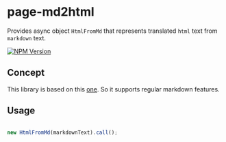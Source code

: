 # page-md2html
Provides async object `HtmlFromMd` that represents translated `html` text from `markdown` text.

[![NPM Version][npm-image]][npm-url]

## Concept

This library is based on this [one](https://github.com/evilstreak/markdown-js). So it supports regular markdown features.

## Usage

```js

new HtmlFromMd(markdownText).call();

```

[npm-image]: https://img.shields.io/npm/v/@page-libs/md2html.svg
[npm-url]: https://npmjs.org/package/@page-libs/md2html
